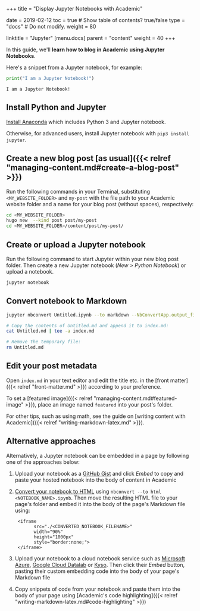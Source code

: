 +++
title = "Display Jupyter Notebooks with Academic"

date = 2019-02-12
toc = true  # Show table of contents? true/false
type = "docs"  # Do not modify.
weight = 80

linktitle = "Jupyter"
[menu.docs]
  parent = "content"
  weight = 40
+++

In this guide, we'll **learn how to blog in Academic using Jupyter Notebooks**.

Here's a snippet from a Jupyter notebook, for example:

```python
print("I am a Jupyter Notebook!")
```

    I am a Jupyter Notebook!

## Install Python and Jupyter

[Install Anaconda](https://www.anaconda.com/distribution/#download-section) which includes Python 3 and Jupyter notebook.

Otherwise, for advanced users, install Jupyter notebook with `pip3 install jupyter`.

## Create a new blog post [as usual]({{< relref "managing-content.md#create-a-blog-post" >}})

Run the following commands in your Terminal, substituting `<MY_WEBSITE_FOLDER>` and `my-post` with the file path to your Academic website folder and a name for your blog post (without spaces), respectively:  

```bash
cd <MY_WEBSITE_FOLDER>
hugo new  --kind post post/my-post
cd <MY_WEBSITE_FOLDER>/content/post/my-post/
```

## Create or upload a Jupyter notebook

Run the following command to start Jupyter within your new blog post folder. Then create a new Jupyter notebook (*New > Python Notebook*) or upload a notebook.

```bash
jupyter notebook
```

## Convert notebook to Markdown

```bash
jupyter nbconvert Untitled.ipynb --to markdown --NbConvertApp.output_files_dir=.

# Copy the contents of Untitled.md and append it to index.md:
cat Untitled.md | tee -a index.md

# Remove the temporary file:
rm Untitled.md
```

## Edit your post metadata

Open `index.md` in your text editor and edit the title etc. in the [front matter]({{< relref "front-matter.md" >}}) according to your preference.

To set a [featured image]({{< relref "managing-content.md#featured-image" >}}), place an image named `featured` into your post's folder.

For other tips, such as using math, see the guide on [writing content with Academic]({{< relref "writing-markdown-latex.md" >}}). 

## Alternative approaches

Alternatively, a Jupyter notebook can be embedded in a page by following one of the approaches below:

1. Upload your notebook as a [GitHub Gist](https://gist.github.com) and click *Embed* to copy and paste your hosted notebook into the body of content in Academic

2. [Convert your notebook to HTML](
https://nbconvert.readthedocs.io/) using `nbconvert --to html <NOTEBOOK_NAME>.ipynb`. Then move the resulting HTML file to your page's folder and embed it into the body of the page's Markdown file using:

        <iframe
              src="./<CONVERTED_NOTEBOOK_FILENAME>"
              width="90%"
              height="1000px"
              style="border:none;">
        </iframe>

3. Upload your notebook to a cloud notebook service such as [Microsoft Azure](https://notebooks.azure.com/), [Google Cloud Datalab](https://cloud.google.com/datalab/) or [Kyso](https://kyso.io). Then click their *Embed* button, pasting their custom embedding code into the body of your page's Markdown file

4. Copy snippets of code from your notebook and paste them into the body of your page using [Academic's code highlighting]({{< relref "writing-markdown-latex.md#code-highlighting" >}})
